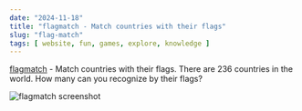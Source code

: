 ```yaml
---
date: "2024-11-18"
title: "flagmatch - Match countries with their flags"
slug: "flag-match"
tags: [ website, fun, games, explore, knowledge ]
---
```




[flagmatch][1] - Match countries with their flags. There are 236 countries in the world. How many can you recognize by their flags?

![flagmatch screenshot][2]



   [1]: https://flagmatch.com/
   [2]: /saves/2024/11/images/flagmatch.png

